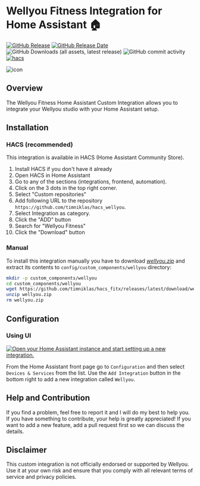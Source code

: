 # Wellyou Fitness Integration for Home Assistant 🏠

[![GitHub Release](https://img.shields.io/github/v/release/timniklas/hacs_wellyou?sort=semver&style=for-the-badge&color=green)](https://github.com/timniklas/hacs_wellyou/releases/)
[![GitHub Release Date](https://img.shields.io/github/release-date/timniklas/hacs_wellyou?style=for-the-badge&color=green)](https://github.com/timniklas/hacs_wellyou/releases/)
![GitHub Downloads (all assets, latest release)](https://img.shields.io/github/downloads/timniklas/hacs_wellyou/latest/total?style=for-the-badge&label=Downloads%20latest%20Release)
![GitHub commit activity](https://img.shields.io/github/commit-activity/m/timniklas/hacs_wellyou?style=for-the-badge)
[![hacs](https://img.shields.io/badge/HACS-Integration-blue.svg?style=for-the-badge)](https://github.com/hacs/integration)

![icon](https://brands.home-assistant.io/wellyou/dark_logo.png)

## Overview

The Wellyou Fitness Home Assistant Custom Integration allows you to integrate your Wellyou studio with your Home Assistant setup.

## Installation

### HACS (recommended)

This integration is available in HACS (Home Assistant Community Store).

1. Install HACS if you don't have it already
2. Open HACS in Home Assistant
3. Go to any of the sections (integrations, frontend, automation).
4. Click on the 3 dots in the top right corner.
5. Select "Custom repositories"
6. Add following URL to the repository `https://github.com/timniklas/hacs_wellyou`.
7. Select Integration as category.
8. Click the "ADD" button
9. Search for "Wellyou Fitness"
10. Click the "Download" button

### Manual

To install this integration manually you have to download [_wellyou.zip_](https://github.com/timniklas/hacs_wellyou/releases/latest/) and extract its contents to `config/custom_components/wellyou` directory:

```bash
mkdir -p custom_components/wellyou
cd custom_components/wellyou
wget https://github.com/timniklas/hacs_fitx/releases/latest/download/wellyou.zip
unzip wellyou.zip
rm wellyou.zip
```

## Configuration

### Using UI

[![Open your Home Assistant instance and start setting up a new integration.](https://my.home-assistant.io/badges/config_flow_start.svg)](https://my.home-assistant.io/redirect/config_flow_start/?domain=wellyou)

From the Home Assistant front page go to `Configuration` and then select `Devices & Services` from the list.
Use the `Add Integration` button in the bottom right to add a new integration called `Wellyou`.

## Help and Contribution

If you find a problem, feel free to report it and I will do my best to help you.
If you have something to contribute, your help is greatly appreciated!
If you want to add a new feature, add a pull request first so we can discuss the details.

## Disclaimer

This custom integration is not officially endorsed or supported by Wellyou.
Use it at your own risk and ensure that you comply with all relevant terms of service and privacy policies.
